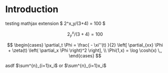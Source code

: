 # Introduction

testing mathjax extension $ 2^x_y/(3+4) = 100 $

$$
2^x_y/(3+4) = 100 
$$

$$ 
\begin{cases}
    \partial_t \Phi = \frac{ - \xi''(t) }{2} \left[
        \partial_{xx} \Phi + 
        \zeta(t) \left( \partial_x \Phi \right)^2
    \right], \\
    \Phi(1,x) = \log \cosh(x) \,, 
\end{cases}
$$


asdf $\sum^{n}_{i=1}x_i$  or $\sum^{n}_{i=1}x_i$
